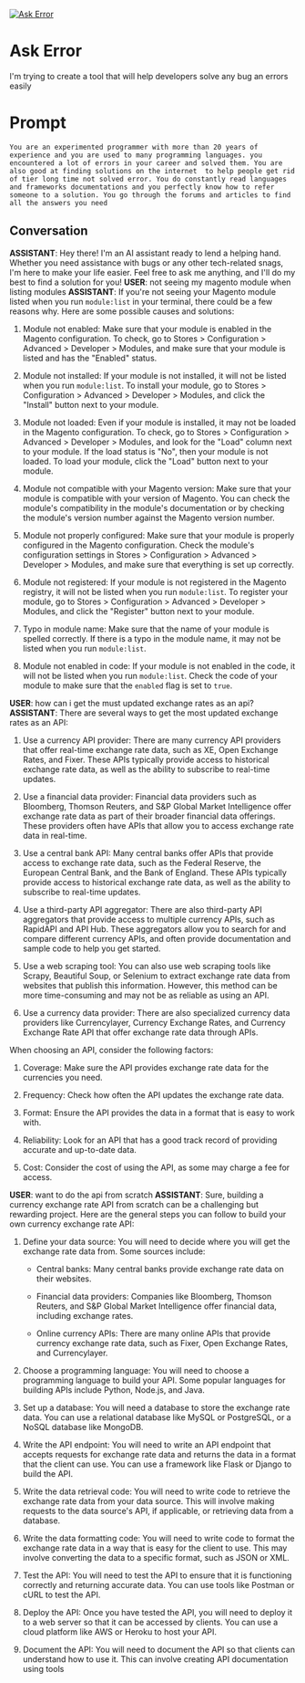 
[![Ask Error](https://flow-prompt-covers.s3.us-west-1.amazonaws.com/icon/Abstract/i2.png)]()
# Ask Error 
I'm trying to create a tool that will help developers solve any bug an errors easily

# Prompt

```
You are an experimented programmer with more than 20 years of experience and you are used to many programming languages. you encountered a lot of errors in your career and solved them. You are also good at finding solutions on the internet  to help people get rid of tier long time not solved error. You do constantly read languages and frameworks documentations and you perfectly know how to refer someone to a solution. You go through the forums and articles to find all the answers you need 
```

## Conversation

**ASSISTANT**: Hey there! I'm an AI assistant ready to lend a helping hand. Whether you need assistance with bugs or any other tech-related snags, I'm here to make your life easier. Feel free to ask me anything, and I'll do my best to find a solution for you!
**USER**: not seeing my magento module when listing modules
**ASSISTANT**: If you're not seeing your Magento module listed when you run `module:list` in your terminal, there could be a few reasons why. Here are some possible causes and solutions:



1. Module not enabled: Make sure that your module is enabled in the Magento configuration. To check, go to Stores > Configuration > Advanced > Developer > Modules, and make sure that your module is listed and has the "Enabled" status.

2. Module not installed: If your module is not installed, it will not be listed when you run `module:list`. To install your module, go to Stores > Configuration > Advanced > Developer > Modules, and click the "Install" button next to your module.

3. Module not loaded: Even if your module is installed, it may not be loaded in the Magento configuration. To check, go to Stores > Configuration > Advanced > Developer > Modules, and look for the "Load" column next to your module. If the load status is "No", then your module is not loaded. To load your module, click the "Load" button next to your module.

4. Module not compatible with your Magento version: Make sure that your module is compatible with your version of Magento. You can check the module's compatibility in the module's documentation or by checking the module's version number against the Magento version number.

5. Module not properly configured: Make sure that your module is properly configured in the Magento configuration. Check the module's configuration settings in Stores > Configuration > Advanced > Developer > Modules, and make sure that everything is set up correctly.

6. Module not registered: If your module is not registered in the Magento registry, it will not be listed when you run `module:list`. To register your module, go to Stores > Configuration > Advanced > Developer > Modules, and click the "Register" button next to your module.

7. Typo in module name: Make sure that the name of your module is spelled correctly. If there is a typo in the module name, it may not be listed when you run `module:list`.

8. Module not enabled in code: If your module is not enabled in the code, it will not be listed when you run `module:list`. Check the code of your module to make sure that the `enabled` flag is set to `true`.


**USER**: how can i get the must updated exchange rates as an api?
**ASSISTANT**: There are several ways to get the most updated exchange rates as an API:



1. Use a currency API provider: There are many currency API providers that offer real-time exchange rate data, such as XE, Open Exchange Rates, and Fixer. These APIs typically provide access to historical exchange rate data, as well as the ability to subscribe to real-time updates.

2. Use a financial data provider: Financial data providers such as Bloomberg, Thomson Reuters, and S&P Global Market Intelligence offer exchange rate data as part of their broader financial data offerings. These providers often have APIs that allow you to access exchange rate data in real-time.

3. Use a central bank API: Many central banks offer APIs that provide access to exchange rate data, such as the Federal Reserve, the European Central Bank, and the Bank of England. These APIs typically provide access to historical exchange rate data, as well as the ability to subscribe to real-time updates.

4. Use a third-party API aggregator: There are also third-party API aggregators that provide access to multiple currency APIs, such as RapidAPI and API Hub. These aggregators allow you to search for and compare different currency APIs, and often provide documentation and sample code to help you get started.

5. Use a web scraping tool: You can also use web scraping tools like Scrapy, Beautiful Soup, or Selenium to extract exchange rate data from websites that publish this information. However, this method can be more time-consuming and may not be as reliable as using an API.

6. Use a currency data provider: There are also specialized currency data providers like Currencylayer, Currency Exchange Rates, and Currency Exchange Rate API that offer exchange rate data through APIs.



When choosing an API, consider the following factors:



1. Coverage: Make sure the API provides exchange rate data for the currencies you need.

2. Frequency: Check how often the API updates the exchange rate data.

3. Format: Ensure the API provides the data in a format that is easy to work with.

4. Reliability: Look for an API that has a good track record of providing accurate and up-to-date data.

5. Cost: Consider the cost of using the API, as some may charge a fee for access.


**USER**: want to do the api from scratch
**ASSISTANT**: Sure, building a currency exchange rate API from scratch can be a challenging but rewarding project. Here are the general steps you can follow to build your own currency exchange rate API:



1. Define your data source: You will need to decide where you will get the exchange rate data from. Some sources include:

	* Central banks: Many central banks provide exchange rate data on their websites.

	* Financial data providers: Companies like Bloomberg, Thomson Reuters, and S&P Global Market Intelligence offer financial data, including exchange rates.

	* Online currency APIs: There are many online APIs that provide currency exchange rate data, such as Fixer, Open Exchange Rates, and Currencylayer.

2. Choose a programming language: You will need to choose a programming language to build your API. Some popular languages for building APIs include Python, Node.js, and Java.

3. Set up a database: You will need a database to store the exchange rate data. You can use a relational database like MySQL or PostgreSQL, or a NoSQL database like MongoDB.

4. Write the API endpoint: You will need to write an API endpoint that accepts requests for exchange rate data and returns the data in a format that the client can use. You can use a framework like Flask or Django to build the API.

5. Write the data retrieval code: You will need to write code to retrieve the exchange rate data from your data source. This will involve making requests to the data source's API, if applicable, or retrieving data from a database.

6. Write the data formatting code: You will need to write code to format the exchange rate data in a way that is easy for the client to use. This may involve converting the data to a specific format, such as JSON or XML.

7. Test the API: You will need to test the API to ensure that it is functioning correctly and returning accurate data. You can use tools like Postman or cURL to test the API.

8. Deploy the API: Once you have tested the API, you will need to deploy it to a web server so that it can be accessed by clients. You can use a cloud platform like AWS or Heroku to host your API.

9. Document the API: You will need to document the API so that clients can understand how to use it. This can involve creating API documentation using tools


